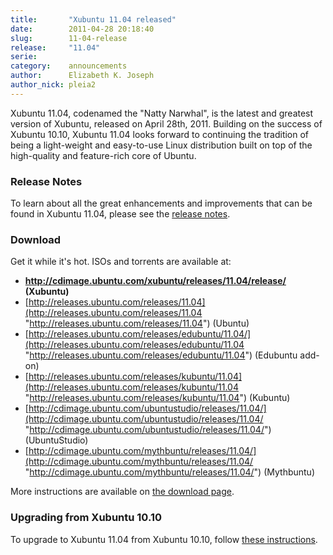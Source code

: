 ```yaml
---
title:       "Xubuntu 11.04 released"
date:        2011-04-28 20:18:40
slug:        11-04-release
release:     "11.04"
serie:       
category:    announcements
author:      Elizabeth K. Joseph
author_nick: pleia2
---
```


Xubuntu 11.04, codenamed the "Natty Narwhal", is the latest and greatest version of Xubuntu, released on April 28th, 2011. Building on the success of Xubuntu 10.10, Xubuntu 11.04 looks forward to continuing the tradition of being a light-weight and easy-to-use Linux distribution built on top of the high-quality and feature-rich core of Ubuntu.

### Release Notes

To learn about all the great enhancements and improvements that can be found in Xubuntu 11.04, please see the [release notes](https://wiki.ubuntu.com/NattyNarwhal/ReleaseNotes#Xubuntu).

### Download

Get it while it's hot. ISOs and torrents are available at:

- **<http://cdimage.ubuntu.com/xubuntu/releases/11.04/release/> (Xubuntu)**
- [http://releases.ubuntu.com/releases/11.04](http://releases.ubuntu.com/releases/11.04 "http://releases.ubuntu.com/releases/11.04") (Ubuntu)
- [http://releases.ubuntu.com/releases/edubuntu/11.04/](http://releases.ubuntu.com/releases/edubuntu/11.04 "http://releases.ubuntu.com/releases/edubuntu/11.04") (Edubuntu add-on)
- [http://releases.ubuntu.com/releases/kubuntu/11.04](http://releases.ubuntu.com/releases/kubuntu/11.04 "http://releases.ubuntu.com/releases/kubuntu/11.04") (Kubuntu)
- [http://cdimage.ubuntu.com/ubuntustudio/releases/11.04/](http://cdimage.ubuntu.com/ubuntustudio/releases/11.04/ "http://cdimage.ubuntu.com/ubuntustudio/releases/11.04/") (UbuntuStudio)
- [http://cdimage.ubuntu.com/mythbuntu/releases/11.04/](http://cdimage.ubuntu.com/mythbuntu/releases/11.04/ "http://cdimage.ubuntu.com/mythbuntu/releases/11.04/") (Mythbuntu)

More instructions are available on [the download page](/get).

### Upgrading from Xubuntu 10.10

To upgrade to Xubuntu 11.04 from Xubuntu 10.10, follow [these instructions](https://help.ubuntu.com/community/NattyUpgrades).
